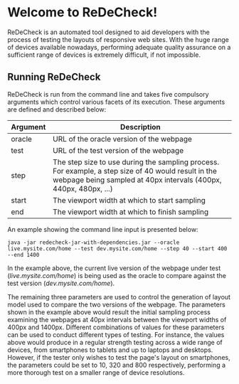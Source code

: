 Welcome to ReDeCheck!
===================

ReDeCheck is an automated tool designed to aid developers with the process of testing the layouts of responsive web sites. With the huge range of devices available nowadays, performing adequate quality assurance on a sufficient range of devices is extremely difficult, if not impossible.



Running ReDeCheck
-----------

ReDeCheck is run from the command line and takes five compulsory arguments which control various facets of its execution. These arguments are defined and described below:

Argument 	|	Description
-------		|	---------------
oracle		|	URL of the oracle version of the webpage
test 		|	URL of the test version of the webpage
step		|	The step size to use during the sampling process. For example, a step size of 40 would result in 				 the webpage being sampled at 40px intervals (400px, 440px, 480px, ...)
start		|	The viewport width at which to start sampling
end			|	The viewport width at which to finish sampling

An example showing the command line input is presented below:

```
java -jar redecheck-jar-with-dependencies.jar --oracle live.mysite.com/home --test dev.mysite.com/home --step 40 --start 400 --end 1400
```

In the example above, the current live version of the webpage under test (*live.mysite.com/home*) is being used as the oracle to compare against the test version (*dev.mysite.com/home*).

The remaining three parameters are used to control the generation of layout model used to compare the two versions of the webpage. The parameters shown in the example above would result the initial sampling process examining the webpages at 40px intervals between the viewport widths of 400px and 1400px. Different combinations of values for these parameters can be used to conduct different types of testing. For instance, the values above would produce in a regular strength testing across a wide range of devices, from smartphones to tablets and up to laptops and desktops. However, if the tester only wishes to test the page's layout on smartphones, the parameters could be set to 10, 320 and 800 respectively, performing a more thorough test on a smaller range of device resolutions. 